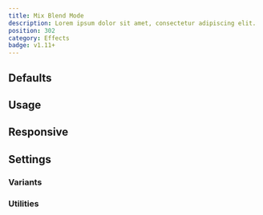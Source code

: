 ```yaml
---
title: Mix Blend Mode
description: Lorem ipsum dolor sit amet, consectetur adipiscing elit.
position: 302
category: Effects
badge: v1.11+
---
```


## Defaults

<TableGenerateCommon
  :rules="{
    'mix-blend-normal': ['mix-blend-mode: normal;'],
    'mix-blend-multiply': ['mix-blend-mode: multiply;'],
    'mix-blend-screen': ['mix-blend-mode: screen;'],
    'mix-blend-overlay': ['mix-blend-mode: overlay;'],
    'mix-blend-darken': ['mix-blend-mode: darken;'],
    'mix-blend-lighten': ['mix-blend-mode: lighten;'],
    'mix-blend-color-dodge': ['mix-blend-mode: color-dodge;'],
    'mix-blend-color-burn': ['mix-blend-mode: color-burn;'],
    'mix-blend-hard-light': ['mix-blend-mode: hard-light;'],
    'mix-blend-soft-light': ['mix-blend-mode: soft-light;'],
    'mix-blend-difference': ['mix-blend-mode: difference;'],
    'mix-blend-exclusion': ['mix-blend-mode: exclusion;'],
    'mix-blend-hue': ['mix-blend-mode: hue;'],
    'mix-blend-saturation': ['mix-blend-mode: saturation;'],
    'mix-blend-color': ['mix-blend-mode: color;'],
    'mix-blend-luminosity': ['mix-blend-mode: luminosity;'],
}"></TableGenerateCommon>

## Usage

## Responsive

## Settings

### Variants

### Utilities
